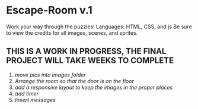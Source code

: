 # Escape-Room v.1
Work your way through the puzzles! Languages: HTML, CSS, and js
Be sure to view the credits for all images, scenes, and sprites.

THIS IS A WORK IN PROGRESS, THE FINAL PROJECT WILL TAKE WEEKS TO COMPLETE
-
1. *move pics into images folder*
2. *Arrange the room so that the door is on the floor*
3. *add a responsive layout to keep the images in the proper places*
4. *add timer*
5. *Insert messages*
